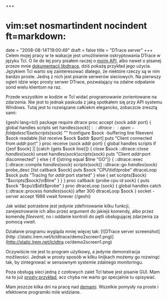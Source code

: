 +++
# vim:set nosmartindent nocindent ft=markdown:
date = "2008-08-14T19:00:49"
draft = false
title = "DTrace server"
+++
Celem mojej pracy w te wakacje jest umożliwienie oskryptowania DTrace w języku
Tcl. O ile do tej pory pisałem raczej o [moim
API](http://dev.lrem.net/tcldtrace/wiki/CommandsList), albo nawet o pisanej
przeze mnie [dokumentacji
libdtrace](http://dev.lrem.net/tcldtrace/wiki/LibDtrace), dziś pokażę przykład
jego użycia. Językiem Tcl warto się zainteresować dlatego, że niektóre rzeczy
są w nim bardzo proste. Jedną z nich jest pisanie serwerów sieciowych. Na
pierwszy ogień idzie więc prosty serwer DTrace, pozwalający na zdalne
odpalanie sond wielu klientom na raz.

Przede wszystkim w kodzie w Tcl widać programowanie zorientowane na zdarzenia.
Nie jest to jednak paskuda z jaką spotkałem się przy API systemu Windows.
Tutaj jest to rozwiązane całkiekm elegancko, zobaczcie zresztą sami:

{geshi lang=tcl} package require dtrace proc accept {sock addr port} { global
handles scripts set handles($sock) [::dtrace::open -foldpdesc 1] set
scripts($sock) "" fconfigure $sock -buffering line fileevent $sock readable
[list receive $sock $addr $port] puts "Client connected from $addr:$port" }
proc receive {sock addr port} { global handles scripts if {[eof $sock] ||
[catch {gets $sock line}]} { close $sock ::dtrace::close $handles($sock) unset
handles($sock) scripts($sock) puts "Client $addr:$port disconnected" } else {
if {[string equal $line "GO"]} { ::dtrace::exec [::dtrace::compile
$handles($sock) $scripts($sock)] ::dtrace::go $handles($sock) probe_desc [list
callback $sock] puts $sock "CPU\tid\tprobe" dtraceLoop $sock puts "Tracing for
$addr:$port started" } else { set scripts($sock) "$scripts($sock)\n$line" } }
} proc callback {probe cpu id sock} { puts $sock "$cpu\t$id\t$probe" } proc
dtraceLoop {sock} { global handles catch {::dtrace::process $handles($sock)}
after 300 dtraceLoop $sock } socket -server accept 1986 vwait forever {/geshi}

Jak widać potrzebne jest jedynie zdefiniowanie kilku funkcji, zarejestrowanie
ich albo przez argument do jakiejś komendy, albo przez komendę _fileevent_, no
i oddanie kontroli do pętli obsługującej zdarzenia za pomocą _vwait_.

Działanie programu wygląda mniej więcej tak: [![DTrace server screenshot](http
://static.lrem.net/tcldtrace/demo2screen1.png)](http://static.lrem.net/tcldtra
ce/demo2screen1.png)

Oczywiście nie jest to program użytkowy, a jedynie demonstracja możliwości.
Jednak w prosty sposób w kilku linijkach możemy go rozwinąć tak, by
zintegrować w sensownym systemie zdalnego monitoringu.

Poza obsługą sieci jedną z czołowych zalet Tcl łatwe jest pisanie GUI. Mam na
to już [prosty przykład](http://dev.lrem.net/tcldtrace/wiki/DtraceDemo), acz
chyba nie warto go specjalnie tu opisywać.

Mam jeszcze kilka dni na pracę nad
[demami](http://dev.lrem.net/tcldtrace/wiki/IncludedDemos). Wszelkie pomysły
na proste i efektowne programiki mile widziane.

